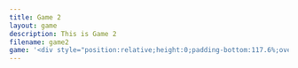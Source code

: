 ```yaml
--- 
title: Game 2
layout: game
description: This is Game 2
filename: game2
game: '<div style="position:relative;height:0;padding-bottom:117.6%;overflow:hidden;"><iframe style="position:absolute;top:0;left:10%;width:80%;height:100%;" src="https://arcade.makecode.com/---run?id=_E8K3gY03z4Ah" allowfullscreen="allowfullscreen" sandbox="allow-popups allow-forms allow-scripts allow-same-origin" frameborder="0"></iframe></div>'
--- 
```

